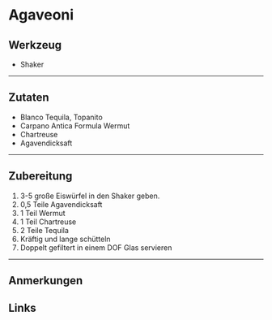 Agaveoni
=====================


Werkzeug
--------

* Shaker

***

Zutaten
-------

* Blanco Tequila, Topanito
* Carpano Antica Formula Wermut
* Chartreuse
* Agavendicksaft

***

Zubereitung
-----------

1. 3-5 große Eiswürfel in den Shaker geben.
2. 0,5 Teile Agavendicksaft
3. 1 Teil Wermut
4. 1 Teil Chartreuse
5. 2 Teile Tequila
8. Kräftig und lange schütteln
9. Doppelt gefiltert in einem DOF Glas servieren

***

Anmerkungen
-----------

Links
-----------